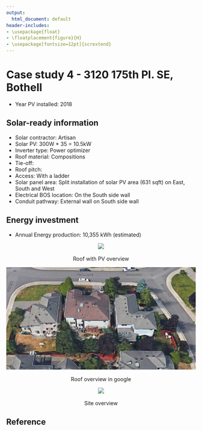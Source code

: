 ```yaml
---
output:
  html_document: default
header-includes:
- \usepackage{float}
- \floatplacement{figure}{H}
- \usepackage[fontsize=12pt]{scrextend}
---
```



# Case study 4 - 3120 175th Pl. SE, Bothell

* Year PV installed: 2018


## Solar-ready information 

* Solar contractor: Artisan
* Solar PV: 300W * 35 = 10.5kW
* Inverter type: Power optimizer
* Roof material: Compositions 
* Tie-off: 
* Roof pitch: 
* Access: With a ladder
* Solar panel area: Split installation of solar PV area (631 sqft) on East, South and West 
* Electrical BOS location: On the South side wall
* Conduit pathway: External wall on South side wall 


## Energy investment

* Annual Energy production: 10,355 kWh (estimated)

<p align="center">
  <img src="Color OH.png">
</p>
<p align="center">Roof with PV overview <p align="center">

<p align="center">
  <img src="google.png">
</p>
<p align="center">Roof overview in google <p align="center">

<p align="center">
  <img src="DSC00072.JPG">
</p>
<p align="center">Site overview <p align="center">


## Reference

